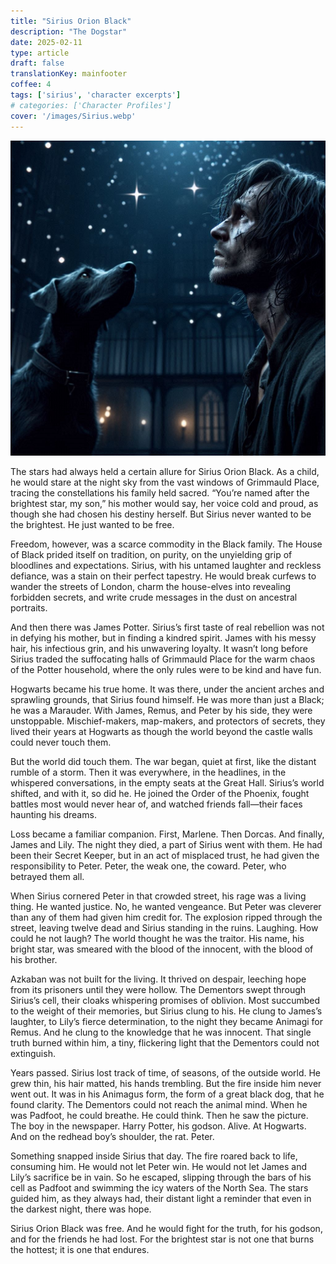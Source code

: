 ```yaml
---
title: "Sirius Orion Black"
description: "The Dogstar"
date: 2025-02-11
type: article
draft: false
translationKey: mainfooter
coffee: 4
tags: ['sirius', 'character excerpts']
# categories: ['Character Profiles']
cover: '/images/Sirius.webp'
---
```


![Lonely Sirius](/images/sirius_lost.jpg)

The stars had always held a certain allure for Sirius Orion Black. As a child, he would stare at the night sky from the vast windows of Grimmauld Place, tracing the constellations his family held sacred. “You’re named after the brightest star, my son,” his mother would say, her voice cold and proud, as though she had chosen his destiny herself. But Sirius never wanted to be the brightest. He just wanted to be free.

Freedom, however, was a scarce commodity in the Black family. The House of Black prided itself on tradition, on purity, on the unyielding grip of bloodlines and expectations. Sirius, with his untamed laughter and reckless defiance, was a stain on their perfect tapestry. He would break curfews to wander the streets of London, charm the house-elves into revealing forbidden secrets, and write crude messages in the dust on ancestral portraits.

And then there was James Potter. Sirius’s first taste of real rebellion was not in defying his mother, but in finding a kindred spirit. James with his messy hair, his infectious grin, and his unwavering loyalty. It wasn’t long before Sirius traded the suffocating halls of Grimmauld Place for the warm chaos of the Potter household, where the only rules were to be kind and have fun.

Hogwarts became his true home. It was there, under the ancient arches and sprawling grounds, that Sirius found himself. He was more than just a Black; he was a Marauder. With James, Remus, and Peter by his side, they were unstoppable. Mischief-makers, map-makers, and protectors of secrets, they lived their years at Hogwarts as though the world beyond the castle walls could never touch them.

But the world did touch them. The war began, quiet at first, like the distant rumble of a storm. Then it was everywhere, in the headlines, in the whispered conversations, in the empty seats at the Great Hall. Sirius’s world shifted, and with it, so did he. He joined the Order of the Phoenix, fought battles most would never hear of, and watched friends fall—their faces haunting his dreams.

Loss became a familiar companion. First, Marlene. Then Dorcas. And finally, James and Lily. The night they died, a part of Sirius went with them. He had been their Secret Keeper, but in an act of misplaced trust, he had given the responsibility to Peter. Peter, the weak one, the coward. Peter, who betrayed them all.

When Sirius cornered Peter in that crowded street, his rage was a living thing. He wanted justice. No, he wanted vengeance. But Peter was cleverer than any of them had given him credit for. The explosion ripped through the street, leaving twelve dead and Sirius standing in the ruins. Laughing. How could he not laugh? The world thought he was the traitor. His name, his bright star, was smeared with the blood of the innocent, with the blood of his brother.

Azkaban was not built for the living. It thrived on despair, leeching hope from its prisoners until they were hollow. The Dementors swept through Sirius’s cell, their cloaks whispering promises of oblivion. Most succumbed to the weight of their memories, but Sirius clung to his. He clung to James’s laughter, to Lily’s fierce determination, to the night they became Animagi for Remus. And he clung to the knowledge that he was innocent. That single truth burned within him, a tiny, flickering light that the Dementors could not extinguish.

Years passed. Sirius lost track of time, of seasons, of the outside world. He grew thin, his hair matted, his hands trembling. But the fire inside him never went out. It was in his Animagus form, the form of a great black dog, that he found clarity. The Dementors could not reach the animal mind. When he was Padfoot, he could breathe. He could think.
Then he saw the picture. The boy in the newspaper. Harry Potter, his godson. Alive. At Hogwarts. And on the redhead boy’s shoulder, the rat. Peter.

Something snapped inside Sirius that day. The fire roared back to life, consuming him. He would not let Peter win. He would not let James and Lily’s sacrifice be in vain. So he escaped, slipping through the bars of his cell as Padfoot and swimming the icy waters of the North Sea. The stars guided him, as they always had, their distant light a reminder that even in the darkest night, there was hope.

Sirius Orion Black was free. And he would fight for the truth, for his godson, and for the friends he had lost. For the brightest star is not one that burns the hottest; it is one that endures.
